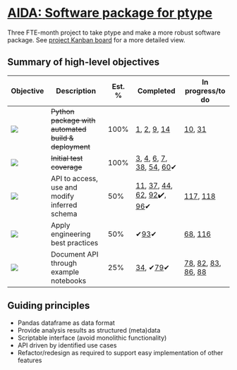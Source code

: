 # [AIDA: Software package for ptype](https://github.com/alan-turing-institute/Hut23/issues/438)

Three FTE-month project to take ptype and make a more robust software package. See [project Kanban board](https://github.com/alan-turing-institute/ptype-dmkd/projects/1) for a more detailed view.

## Summary of high-level objectives

| Objective | Description | Est. % | Completed | In progress/to do |
| --- | --- | --- | --- | --- |
| [![](https://img.shields.io/github/labels/alan-turing-institute/ptype-dmkd/task:python-package)](https://github.com/alan-turing-institute/ptype-dmkd/labels/task:python-package) | <s>Python package with automated build & deployment</s> | 100% | [1](https://github.com/alan-turing-institute/ptype-dmkd/issues/1), [2](https://github.com/alan-turing-institute/ptype-dmkd/issues/2), [9](https://github.com/alan-turing-institute/ptype-dmkd/issues/9), [14](https://github.com/alan-turing-institute/ptype-dmkd/issues/14) | [10](https://github.com/alan-turing-institute/ptype-dmkd/issues/10), [31](https://github.com/alan-turing-institute/ptype-dmkd/issues/31) |
| [![](https://img.shields.io/github/labels/alan-turing-institute/ptype-dmkd/task:test-coverage)](https://github.com/alan-turing-institute/ptype-dmkd/labels/task:test-coverage) | <s>Initial test coverage</s> | 100% | [3](https://github.com/alan-turing-institute/ptype-dmkd/issues/3), [4](https://github.com/alan-turing-institute/ptype-dmkd/issues/4), [6](https://github.com/alan-turing-institute/ptype-dmkd/issues/6), [7](https://github.com/alan-turing-institute/ptype-dmkd/issues/7), [38](https://github.com/alan-turing-institute/ptype-dmkd/issues/38), [54](https://github.com/alan-turing-institute/ptype-dmkd/issues/54), [60](https://github.com/alan-turing-institute/ptype-dmkd/issues/60)✔ |
| [![](https://img.shields.io/github/labels/alan-turing-institute/ptype-dmkd/task:core-api)](https://github.com/alan-turing-institute/ptype-dmkd/labels/task:core-api) | API to access, use and modify inferred schema | 50% | [11](https://github.com/alan-turing-institute/ptype-dmkd/issues/11), [37](https://github.com/alan-turing-institute/ptype-dmkd/issues/37), [44](https://github.com/alan-turing-institute/ptype-dmkd/issues/44), [62](https://github.com/alan-turing-institute/ptype-dmkd/issues/62), [92](https://github.com/alan-turing-institute/ptype-dmkd/issues/92)✔️, [96](https://github.com/alan-turing-institute/ptype-dmkd/issues/96)✔ | [117](https://github.com/alan-turing-institute/ptype-dmkd/issues/117), [118](https://github.com/alan-turing-institute/ptype-dmkd/issues/118) |
| [![](https://img.shields.io/github/labels/alan-turing-institute/ptype-dmkd/task:internal-design)](https://github.com/alan-turing-institute/ptype-dmkd/labels/task:internal-design) | Apply engineering best practices | 50% | ✔[93](https://github.com/alan-turing-institute/ptype-dmkd/issues/93)✔ | [68](https://github.com/alan-turing-institute/ptype-dmkd/issues/68), [116](https://github.com/alan-turing-institute/ptype-dmkd/issues/116) |
| [![](https://img.shields.io/github/labels/alan-turing-institute/ptype-dmkd/task:use-cases)](https://github.com/alan-turing-institute/ptype-dmkd/labels/task:use-cases) | Document API through example notebooks | 25% | [34](https://github.com/alan-turing-institute/ptype-dmkd/issues/34), ✔[79](https://github.com/alan-turing-institute/ptype-dmkd/issues/79)✔ | [78](https://github.com/alan-turing-institute/ptype-dmkd/issues/78), [82](https://github.com/alan-turing-institute/ptype-dmkd/issues/82), [83](https://github.com/alan-turing-institute/ptype-dmkd/issues/83), [86](https://github.com/alan-turing-institute/ptype-dmkd/issues/86), [88](https://github.com/alan-turing-institute/ptype-dmkd/issues/88) |

## Guiding principles

- Pandas dataframe as data format
- Provide analysis results as structured (meta)data
- Scriptable interface (avoid monolithic functionality)
- API driven by identified use cases
- Refactor/redesign as required to support easy implementation of other features
